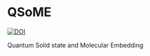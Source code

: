 # QSoME
[![DOI](https://zenodo.org/badge/150792671.svg)](https://zenodo.org/badge/latestdoi/150792671)

Quantum Solid state and Molecular Embedding
